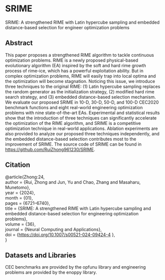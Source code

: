 # SRIME
SRIME: A strengthened RIME with Latin hypercube sampling and embedded distance-based selection for engineer optimization problems

## Abstract
This paper proposes a strengthened RIME algorithm to tackle continuous optimization problems. RIME is a newly proposed physical-based evolutionary algorithm (EA) inspired by the soft and hard rime growth process of rime-ice, which has a powerful exploitation ability. But in complex optimization problems, RIME will easily trap into local optima and the optimization will become stagnation. Noticing this issue, we introduce three techniques to the original RIME: (1) Latin hypercube sampling replaces the random generator as the initialization strategy, (2) modified hard rime search strategy, and (3) embedded distance-based selection mechanism. We evaluate our proposed SRIME in 10-D, 30-D, 50-D, and 100-D CEC2020 benchmark functions and eight real-world engineering optimization problems with nine state-of-the-art EAs. Experimental and statistical results show that the introduction of three techniques can significantly accelerate the optimization of the RIME algorithm, and SRIME is a competitive optimization technique in real-world applications. Ablation experiments are also provided to analyze our proposed three techniques independently, and the embedded distance-based selection contributes most to the improvement of SRIME. The source code of SRIME can be found in https://github.com/RuiZhong961230/SRIME.

## Citation
@article{Zhong:24,  
author = {Rui, Zhong and Jun, Yu and Chao, Zhang and Masaharu, Munetomo},  
year = {2024},  
month = {01},  
pages = {6721–6740},  
title = {SRIME: A strengthened RIME with Latin hypercube sampling and embedded distance-based selection for engineering optimization problems},  
volume = {36},  
journal = {Neural Computing and Applications},  
doi = {https://doi.org/10.1007/s00521-024-09424-4 },  
}

## Datasets and Libraries
CEC benchmarks are provided by the opfunu library and engineering problems are provided by the enoppy library.


